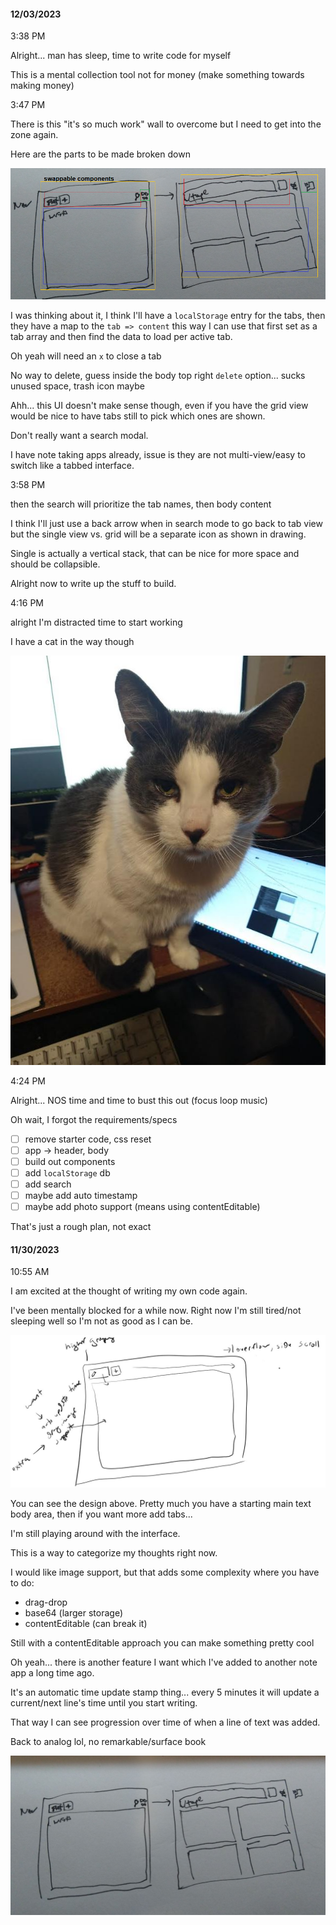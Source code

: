 #### 12/03/2023

3:38 PM

Alright... man has sleep, time to write code for myself

This is a mental collection tool not for money (make something towards making money)

3:47 PM

There is this "it's so much work" wall to overcome but I need to get into the zone again.

Here are the parts to be made broken down

<img src="./ui-components.png"/>

I was thinking about it, I think I'll have a `localStorage` entry for the tabs, then they have a map to the `tab => content` this way I can use that first set as a tab array and then find the data to load per active tab.

Oh yeah will need an `x` to close a tab

No way to delete, guess inside the body top right `delete` option... sucks unused space, trash icon maybe

Ahh... this UI doesn't make sense though, even if you have the grid view would be nice to have tabs still to pick which ones are shown.

Don't really want a search modal.

I have note taking apps already, issue is they are not multi-view/easy to switch like a tabbed interface.

3:58 PM

then the search will prioritize the tab names, then body content

I think I'll just use a back arrow when in search mode to go back to tab view but the single view vs. grid will be a separate icon as shown in drawing.

Single is actually a vertical stack, that can be nice for more space and should be collapsible.

Alright now to write up the stuff to build.

4:16 PM

alright I'm distracted time to start working

I have a cat in the way though

<img src="./cat.JPG"/>

4:24 PM

Alright... NOS time and time to bust this out (focus loop music)

Oh wait, I forgot the requirements/specs

- [ ] remove starter code, css reset
- [ ] app -> header, body
- [ ] build out components
- [ ] add `localStorage` db
- [ ] add search
- [ ] maybe add auto timestamp
- [ ] maybe add photo support (means using contentEditable)

That's just a rough plan, not exact

#### 11/30/2023

10:55 AM

I am excited at the thought of writing my own code again.

I've been mentally blocked for a while now. Right now I'm still tired/not sleeping well so I'm not as good as I can be.

<img src="./concept-ui.JPG"/>

You can see the design above. Pretty much you have a starting main text body area, then if you want more add tabs...

I'm still playing around with the interface.

This is a way to categorize my thoughts right now.

I would like image support, but that adds some complexity where you have to do:
- drag-drop
- base64 (larger storage)
- contentEditable (can break it)

Still with a contentEditable approach you can make something pretty cool

Oh yeah... there is another feature I want which I've added to another note app a long time ago.

It's an automatic time update stamp thing... every 5 minutes it will update a current/next line's time until you start writing.

That way I can see progression over time of when a line of text was added.

Back to analog lol, no remarkable/surface book

<img src="./different-views.JPG"/>
